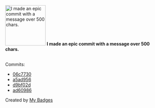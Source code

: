 <img src="https://my-badges.github.io/my-badges/epic-commit.png" alt="I made an epic commit with a message over 500 chars." title="I made an epic commit with a message over 500 chars." width="128">
<strong>I made an epic commit with a message over 500 chars.</strong>
<br><br>

Commits:

- <a href="https://github.com/dai/Follow/commit/06c7730ad46afb77167465cc007a62d831f7ad3c">06c7730</a>
- <a href="https://github.com/dai/Follow/commit/a5ad956ed2992454e2f4fd68aa1376896cdec308">a5ad956</a>
- <a href="https://github.com/dai/Follow/commit/d9bf02da85642df4e93ae7847f3140ea356b728e">d9bf02d</a>
- <a href="https://github.com/dai/Follow/commit/ad60986f4ce2dd6e4ec806713540cf99e925f005">ad60986</a>


Created by <a href="https://github.com/my-badges/my-badges">My Badges</a>